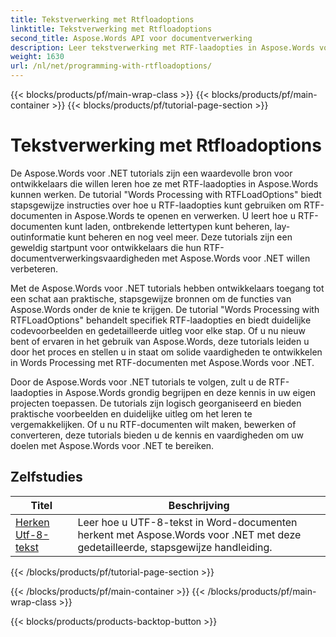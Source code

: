 ```yaml
---
title: Tekstverwerking met Rtfloadoptions
linktitle: Tekstverwerking met Rtfloadoptions
second_title: Aspose.Words API voor documentverwerking
description: Leer tekstverwerking met RTF-laadopties in Aspose.Words voor .NET. Leer hoe u RTF-documenten laadt en bewerkt met behulp van stapsgewijze tutorials en voorbeeldcode van C#.
weight: 1630
url: /nl/net/programming-with-rtfloadoptions/
---
```


{{< blocks/products/pf/main-wrap-class >}}
{{< blocks/products/pf/main-container >}}
{{< blocks/products/pf/tutorial-page-section >}}

# Tekstverwerking met Rtfloadoptions

De Aspose.Words voor .NET tutorials zijn een waardevolle bron voor ontwikkelaars die willen leren hoe ze met RTF-laadopties in Aspose.Words kunnen werken. De tutorial "Words Processing with RTFLoadOptions" biedt stapsgewijze instructies over hoe u RTF-laadopties kunt gebruiken om RTF-documenten in Aspose.Words te openen en verwerken. U leert hoe u RTF-documenten kunt laden, ontbrekende lettertypen kunt beheren, lay-outinformatie kunt beheren en nog veel meer. Deze tutorials zijn een geweldig startpunt voor ontwikkelaars die hun RTF-documentverwerkingsvaardigheden met Aspose.Words voor .NET willen verbeteren.

Met de Aspose.Words voor .NET tutorials hebben ontwikkelaars toegang tot een schat aan praktische, stapsgewijze bronnen om de functies van Aspose.Words onder de knie te krijgen. De tutorial "Words Processing with RTFLoadOptions" behandelt specifiek RTF-laadopties en biedt duidelijke codevoorbeelden en gedetailleerde uitleg voor elke stap. Of u nu nieuw bent of ervaren in het gebruik van Aspose.Words, deze tutorials leiden u door het proces en stellen u in staat om solide vaardigheden te ontwikkelen in Words Processing met RTF-documenten met Aspose.Words voor .NET.

Door de Aspose.Words voor .NET tutorials te volgen, zult u de RTF-laadopties in Aspose.Words grondig begrijpen en deze kennis in uw eigen projecten toepassen. De tutorials zijn logisch georganiseerd en bieden praktische voorbeelden en duidelijke uitleg om het leren te vergemakkelijken. Of u nu RTF-documenten wilt maken, bewerken of converteren, deze tutorials bieden u de kennis en vaardigheden om uw doelen met Aspose.Words voor .NET te bereiken.

 ## Zelfstudies
| Titel | Beschrijving |
| --- | --- |
| [Herken Utf-8-tekst](./recognize-utf8-text/) | Leer hoe u UTF-8-tekst in Word-documenten herkent met Aspose.Words voor .NET met deze gedetailleerde, stapsgewijze handleiding. |
{{< /blocks/products/pf/tutorial-page-section >}}

{{< /blocks/products/pf/main-container >}}
{{< /blocks/products/pf/main-wrap-class >}}

{{< blocks/products/products-backtop-button >}}

